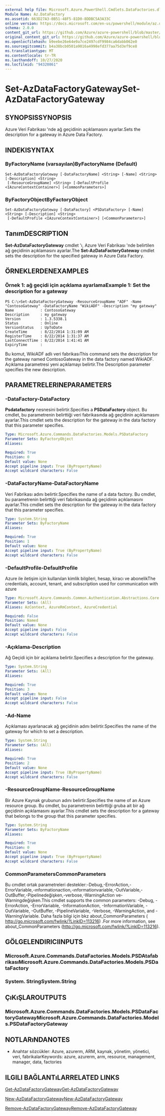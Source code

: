 ```yaml
---
external help file: Microsoft.Azure.PowerShell.Cmdlets.DataFactories.dll-Help.xml
Module Name: Az.DataFactory
ms.assetid: 663D27A3-0B51-48F5-81D0-8DDBC5A3A33C
online version: https://docs.microsoft.com/en-us/powershell/module/az.datafactory/set-azdatafactorygateway
schema: 2.0.0
content_git_url: https://github.com/Azure/azure-powershell/blob/master/src/DataFactory/DataFactoryV2/help/Set-AzDataFactoryGateway.md
original_content_git_url: https://github.com/Azure/azure-powershell/blob/master/src/DataFactory/DataFactoryV2/help/Set-AzDataFactoryGateway.md
ms.openlocfilehash: b9eebe26e64e9a7ce2497cdf9984ca6dabb062e0
ms.sourcegitcommit: b4a38bcb0501a9016a4998efd377aa75d3ef9ce8
ms.translationtype: MT
ms.contentlocale: tr-TR
ms.lasthandoff: 10/27/2020
ms.locfileid: "94320861"
---
```

# <span data-ttu-id="9f21c-101">Set-AzDataFactoryGateway</span><span class="sxs-lookup"><span data-stu-id="9f21c-101">Set-AzDataFactoryGateway</span></span>

## <span data-ttu-id="9f21c-102">SYNOPSIS</span><span class="sxs-lookup"><span data-stu-id="9f21c-102">SYNOPSIS</span></span>
<span data-ttu-id="9f21c-103">Azure Veri Fabrikası 'nde ağ geçidinin açıklamasını ayarlar.</span><span class="sxs-lookup"><span data-stu-id="9f21c-103">Sets the description for a gateway in Azure Data Factory.</span></span>

## <span data-ttu-id="9f21c-104">INDEKI</span><span class="sxs-lookup"><span data-stu-id="9f21c-104">SYNTAX</span></span>

### <span data-ttu-id="9f21c-105">ByFactoryName (varsayılan)</span><span class="sxs-lookup"><span data-stu-id="9f21c-105">ByFactoryName (Default)</span></span>
```
Set-AzDataFactoryGateway [-DataFactoryName] <String> [-Name] <String> [-Description] <String>
 [-ResourceGroupName] <String> [-DefaultProfile <IAzureContextContainer>] [<CommonParameters>]
```

### <span data-ttu-id="9f21c-106">ByFactoryObject</span><span class="sxs-lookup"><span data-stu-id="9f21c-106">ByFactoryObject</span></span>
```
Set-AzDataFactoryGateway [-DataFactory] <PSDataFactory> [-Name] <String> [-Description] <String>
 [-DefaultProfile <IAzureContextContainer>] [<CommonParameters>]
```

## <span data-ttu-id="9f21c-107">Tanım</span><span class="sxs-lookup"><span data-stu-id="9f21c-107">DESCRIPTION</span></span>
<span data-ttu-id="9f21c-108">**Set-AzDataFactoryGateway** cmdlet 'ı, Azure Veri Fabrikası 'nde belirtilen ağ geçidinin açıklamasını ayarlar.</span><span class="sxs-lookup"><span data-stu-id="9f21c-108">The **Set-AzDataFactoryGateway** cmdlet sets the description for the specified gateway in Azure Data Factory.</span></span>

## <span data-ttu-id="9f21c-109">ÖRNEKLERDEN</span><span class="sxs-lookup"><span data-stu-id="9f21c-109">EXAMPLES</span></span>

### <span data-ttu-id="9f21c-110">Örnek 1: ağ geçidi için açıklama ayarlama</span><span class="sxs-lookup"><span data-stu-id="9f21c-110">Example 1: Set the description for a gateway</span></span>
```
PS C:\>Set-AzDataFactoryGateway -ResourceGroupName "ADF" -Name "ContosoGateway" -DataFactoryName "WikiADF" -Description "my gateway"
Name            : ContosoGateway
Description     : my gateway
Version         : 1.3.5338.1
Status          : Online
VersionStatus   : UpToDate
CreateTime      : 8/22/2014 1:31:09 AM
RegisterTime    : 8/22/2014 1:31:37 AM
LastConnectTime : 8/22/2014 1:41:41 AM
ExpiryTime      :
```

<span data-ttu-id="9f21c-111">Bu komut, WikiADF adlı veri fabrikası</span><span class="sxs-lookup"><span data-stu-id="9f21c-111">This command sets the description for the gateway named ContosoGateway in the data factory named WikiADF.</span></span>
<span data-ttu-id="9f21c-112">Açıklama parametresi yeni açıklamayı belirtir.</span><span class="sxs-lookup"><span data-stu-id="9f21c-112">The Description parameter specifies the new description.</span></span>

## <span data-ttu-id="9f21c-113">PARAMETRELERINE</span><span class="sxs-lookup"><span data-stu-id="9f21c-113">PARAMETERS</span></span>

### <span data-ttu-id="9f21c-114">-DataFactory</span><span class="sxs-lookup"><span data-stu-id="9f21c-114">-DataFactory</span></span>
<span data-ttu-id="9f21c-115">**Psdatafactory** nesnesini belirtir.</span><span class="sxs-lookup"><span data-stu-id="9f21c-115">Specifies a **PSDataFactory** object.</span></span>
<span data-ttu-id="9f21c-116">Bu cmdlet, bu parametrenin belirttiği veri fabrikasında ağ geçidinin açıklamasını ayarlar.</span><span class="sxs-lookup"><span data-stu-id="9f21c-116">This cmdlet sets the description for the gateway in the data factory that this parameter specifies.</span></span>

```yaml
Type: Microsoft.Azure.Commands.DataFactories.Models.PSDataFactory
Parameter Sets: ByFactoryObject
Aliases:

Required: True
Position: 0
Default value: None
Accept pipeline input: True (ByPropertyName)
Accept wildcard characters: False
```

### <span data-ttu-id="9f21c-117">-DataFactoryName</span><span class="sxs-lookup"><span data-stu-id="9f21c-117">-DataFactoryName</span></span>
<span data-ttu-id="9f21c-118">Veri Fabrikası adını belirtir.</span><span class="sxs-lookup"><span data-stu-id="9f21c-118">Specifies the name of a data factory.</span></span>
<span data-ttu-id="9f21c-119">Bu cmdlet, bu parametrenin belirttiği veri fabrikasında ağ geçidinin açıklamasını ayarlar.</span><span class="sxs-lookup"><span data-stu-id="9f21c-119">This cmdlet sets the description for the gateway in the data factory that this parameter specifies.</span></span>

```yaml
Type: System.String
Parameter Sets: ByFactoryName
Aliases:

Required: True
Position: 1
Default value: None
Accept pipeline input: True (ByPropertyName)
Accept wildcard characters: False
```

### <span data-ttu-id="9f21c-120">-DefaultProfile</span><span class="sxs-lookup"><span data-stu-id="9f21c-120">-DefaultProfile</span></span>
<span data-ttu-id="9f21c-121">Azure ile iletişim için kullanılan kimlik bilgileri, hesap, kiracı ve abonelik</span><span class="sxs-lookup"><span data-stu-id="9f21c-121">The credentials, account, tenant, and subscription used for communication with azure</span></span>

```yaml
Type: Microsoft.Azure.Commands.Common.Authentication.Abstractions.Core.IAzureContextContainer
Parameter Sets: (All)
Aliases: AzContext, AzureRmContext, AzureCredential

Required: False
Position: Named
Default value: None
Accept pipeline input: False
Accept wildcard characters: False
```

### <span data-ttu-id="9f21c-122">-Açıklama</span><span class="sxs-lookup"><span data-stu-id="9f21c-122">-Description</span></span>
<span data-ttu-id="9f21c-123">Ağ Geçidi için bir açıklama belirtir.</span><span class="sxs-lookup"><span data-stu-id="9f21c-123">Specifies a description for the gateway.</span></span>

```yaml
Type: System.String
Parameter Sets: (All)
Aliases:

Required: True
Position: 3
Default value: None
Accept pipeline input: False
Accept wildcard characters: False
```

### <span data-ttu-id="9f21c-124">-Ad</span><span class="sxs-lookup"><span data-stu-id="9f21c-124">-Name</span></span>
<span data-ttu-id="9f21c-125">Açıklaması ayarlanacak ağ geçidinin adını belirtir.</span><span class="sxs-lookup"><span data-stu-id="9f21c-125">Specifies the name of the gateway for which to set a description.</span></span>

```yaml
Type: System.String
Parameter Sets: (All)
Aliases:

Required: True
Position: 2
Default value: None
Accept pipeline input: True (ByPropertyName)
Accept wildcard characters: False
```

### <span data-ttu-id="9f21c-126">-ResourceGroupName</span><span class="sxs-lookup"><span data-stu-id="9f21c-126">-ResourceGroupName</span></span>
<span data-ttu-id="9f21c-127">Bir Azure Kaynak grubunun adını belirtir.</span><span class="sxs-lookup"><span data-stu-id="9f21c-127">Specifies the name of an Azure resource group.</span></span>
<span data-ttu-id="9f21c-128">Bu cmdlet, bu parametrenin belirttiği gruba ait bir ağ geçidinin açıklamasını ayarlar.</span><span class="sxs-lookup"><span data-stu-id="9f21c-128">This cmdlet sets the description for a gateway that belongs to the group that this parameter specifies.</span></span>

```yaml
Type: System.String
Parameter Sets: ByFactoryName
Aliases:

Required: True
Position: 0
Default value: None
Accept pipeline input: True (ByPropertyName)
Accept wildcard characters: False
```

### <span data-ttu-id="9f21c-129">CommonParameters</span><span class="sxs-lookup"><span data-stu-id="9f21c-129">CommonParameters</span></span>
<span data-ttu-id="9f21c-130">Bu cmdlet ortak parametreleri destekler:-Debug,-ErrorAction,-ErrorVariable,-ınformationaction,-ınformationvariable,-OutVariable,-OutBuffer,-Pipelinedeğişken,-verbose,-WarningAction ve-Warningdeğişken.</span><span class="sxs-lookup"><span data-stu-id="9f21c-130">This cmdlet supports the common parameters: -Debug, -ErrorAction, -ErrorVariable, -InformationAction, -InformationVariable, -OutVariable, -OutBuffer, -PipelineVariable, -Verbose, -WarningAction, and -WarningVariable.</span></span> <span data-ttu-id="9f21c-131">Daha fazla bilgi için bkz about_CommonParameters ( http://go.microsoft.com/fwlink/?LinkID=113216) .</span><span class="sxs-lookup"><span data-stu-id="9f21c-131">For more information, see about_CommonParameters (http://go.microsoft.com/fwlink/?LinkID=113216).</span></span>

## <span data-ttu-id="9f21c-132">GÖLGELENDIRICI</span><span class="sxs-lookup"><span data-stu-id="9f21c-132">INPUTS</span></span>

### <span data-ttu-id="9f21c-133">Microsoft.Azure.Commands.DataFactories.Models.PSDAtafabrikası</span><span class="sxs-lookup"><span data-stu-id="9f21c-133">Microsoft.Azure.Commands.DataFactories.Models.PSDataFactory</span></span>

### <span data-ttu-id="9f21c-134">System. String</span><span class="sxs-lookup"><span data-stu-id="9f21c-134">System.String</span></span>

## <span data-ttu-id="9f21c-135">ÇıKıŞLAR</span><span class="sxs-lookup"><span data-stu-id="9f21c-135">OUTPUTS</span></span>

### <span data-ttu-id="9f21c-136">Microsoft.Azure.Commands.DataFactories.Models.PSDataFactoryGateway</span><span class="sxs-lookup"><span data-stu-id="9f21c-136">Microsoft.Azure.Commands.DataFactories.Models.PSDataFactoryGateway</span></span>

## <span data-ttu-id="9f21c-137">NOTLARıNDA</span><span class="sxs-lookup"><span data-stu-id="9f21c-137">NOTES</span></span>
* <span data-ttu-id="9f21c-138">Anahtar sözcükler: Azure, azurerm, ARM, kaynak, yönetim, yönetici, veri, fabrikalar</span><span class="sxs-lookup"><span data-stu-id="9f21c-138">Keywords: azure, azurerm, arm, resource, management, manager, data, factories</span></span>

## <span data-ttu-id="9f21c-139">ILGILI BAĞLANTıLAR</span><span class="sxs-lookup"><span data-stu-id="9f21c-139">RELATED LINKS</span></span>

[<span data-ttu-id="9f21c-140">Get-AzDataFactoryGateway</span><span class="sxs-lookup"><span data-stu-id="9f21c-140">Get-AzDataFactoryGateway</span></span>](./Get-AzDataFactoryGateway.md)

[<span data-ttu-id="9f21c-141">New-AzDataFactoryGateway</span><span class="sxs-lookup"><span data-stu-id="9f21c-141">New-AzDataFactoryGateway</span></span>](./New-AzDataFactoryGateway.md)

[<span data-ttu-id="9f21c-142">Remove-AzDataFactoryGateway</span><span class="sxs-lookup"><span data-stu-id="9f21c-142">Remove-AzDataFactoryGateway</span></span>](./Remove-AzDataFactoryGateway.md)


